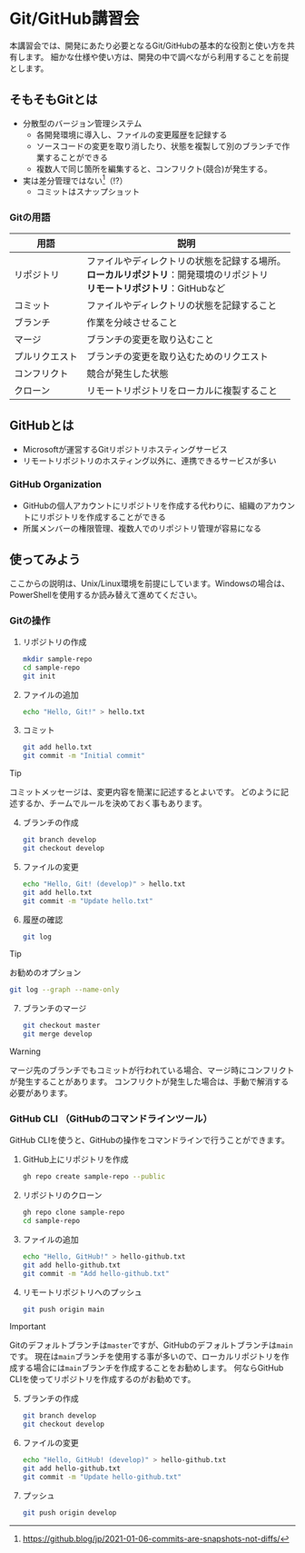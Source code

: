# Git/GitHub講習会
本講習会では、開発にあたり必要となるGit/GitHubの基本的な役割と使い方を共有します。
細かな仕様や使い方は、開発の中で調べながら利用することを前提とします。

## そもそもGitとは
- 分散型のバージョン管理システム
    - 各開発環境に導入し、ファイルの変更履歴を記録する
    - ソースコードの変更を取り消したり、状態を複製して別のブランチで作業することができる
    - 複数人で同じ箇所を編集すると、コンフリクト(競合)が発生する。
- 実は差分管理ではない[^1]（⁉）
    - コミットはスナップショット

### Gitの用語
| 用語 | 説明 |
| --- | --- |
| リポジトリ | ファイルやディレクトリの状態を記録する場所。<br/>**ローカルリポジトリ**：開発環境のリポジトリ<br/>**リモートリポジトリ**：GitHubなど |
| コミット | ファイルやディレクトリの状態を記録すること |
| ブランチ | 作業を分岐させること |
| マージ | ブランチの変更を取り込むこと |
| プルリクエスト | ブランチの変更を取り込むためのリクエスト |
| コンフリクト | 競合が発生した状態 |
| クローン | リモートリポジトリをローカルに複製すること |

## GitHubとは
- Microsoftが運営するGitリポジトリホスティングサービス
- リモートリポジトリのホスティング以外に、連携できるサービスが多い


### GitHub Organization
- GitHubの個人アカウントにリポジトリを作成する代わりに、組織のアカウントにリポジトリを作成することができる
- 所属メンバーの権限管理、複数人でのリポジトリ管理が容易になる

## 使ってみよう
ここからの説明は、Unix/Linux環境を前提にしています。Windowsの場合は、PowerShellを使用するか読み替えて進めてください。
### Gitの操作
1. リポジトリの作成
    ```bash
    mkdir sample-repo
    cd sample-repo
    git init
    ```
2. ファイルの追加
    ```bash
    echo "Hello, Git!" > hello.txt
    ```
3. コミット
    ```bash
    git add hello.txt
    git commit -m "Initial commit"
    ```
> [!TIP]
> コミットメッセージは、変更内容を簡潔に記述するとよいです。
> どのように記述するか、チームでルールを決めておく事もあります。
4. ブランチの作成
    ```bash
    git branch develop
    git checkout develop
    ```
5. ファイルの変更
    ```bash
    echo "Hello, Git! (develop)" > hello.txt
    git add hello.txt
    git commit -m "Update hello.txt"
    ```
6. 履歴の確認
    ```bash
    git log
    ```
> [!TIP]
> お勧めのオプション
> ```bash
> git log --graph --name-only
> ```
7. ブランチのマージ
    ```bash
    git checkout master
    git merge develop
    ```
> [!WARNING]
> マージ先のブランチでもコミットが行われている場合、マージ時にコンフリクトが発生することがあります。
> コンフリクトが発生した場合は、手動で解消する必要があります。


### GitHub CLI （GitHubのコマンドラインツール）
GitHub CLIを使うと、GitHubの操作をコマンドラインで行うことができます。
1. GitHub上にリポジトリを作成
    ```bash
    gh repo create sample-repo --public
    ```
2. リポジトリのクローン
    ```bash
    gh repo clone sample-repo
    cd sample-repo
    ```
3. ファイルの追加
    ```bash
    echo "Hello, GitHub!" > hello-github.txt
    git add hello-github.txt
    git commit -m "Add hello-github.txt"
    ```
4. リモートリポジトリへのプッシュ
    ```bash
    git push origin main
    ```
> [!IMPORTANT]
> Gitのデフォルトブランチは`master`ですが、GitHubのデフォルトブランチは`main`です。
> 現在は`main`ブランチを使用する事が多いので、ローカルリポジトリを作成する場合には`main`ブランチを作成することをお勧めします。
> 何ならGitHub CLIを使ってリポジトリを作成するのがお勧めです。
5. ブランチの作成
    ```bash
    git branch develop
    git checkout develop
    ```
6. ファイルの変更
    ```bash
    echo "Hello, GitHub! (develop)" > hello-github.txt
    git add hello-github.txt
    git commit -m "Update hello-github.txt"
    ```
7. プッシュ
    ```bash
    git push origin develop
    ```





[^1]:https://github.blog/jp/2021-01-06-commits-are-snapshots-not-diffs/
